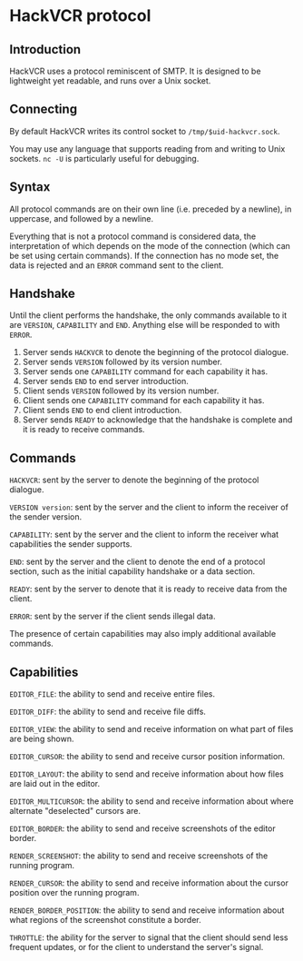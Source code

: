 # HackVCR protocol

## Introduction

HackVCR uses a protocol reminiscent of SMTP. It is designed to be lightweight yet readable, and runs over a Unix socket.

## Connecting

By default HackVCR writes its control socket to `/tmp/$uid-hackvcr.sock`.

You may use any language that supports reading from and writing to Unix sockets. `nc -U` is particularly useful for debugging.

## Syntax

All protocol commands are on their own line (i.e. preceded by a newline), in uppercase, and followed by a newline.

Everything that is not a protocol command is considered data, the interpretation of which depends on the mode of the connection (which can be set using certain commands). If the connection has no mode set, the data is rejected and an `ERROR` command sent to the client.

## Handshake

Until the client performs the handshake, the only commands available to it are `VERSION`, `CAPABILITY` and `END`. Anything else will be responded to with `ERROR`.

1. Server sends `HACKVCR` to denote the beginning of the protocol dialogue.
2. Server sends `VERSION` followed by its version number.
3. Server sends one `CAPABILITY` command for each capability it has.
4. Server sends `END` to end server introduction.
5. Client sends `VERSION` followed by its version number.
6. Client sends one `CAPABILITY` command for each capability it has.
7. Client sends `END` to end client introduction.
8. Server sends `READY` to acknowledge that the handshake is complete and it is ready to receive commands.

## Commands

`HACKVCR`: sent by the server to denote the beginning of the protocol dialogue.

`VERSION version`: sent by the server and the client to inform the receiver of the sender version.

`CAPABILITY`: sent by the server and the client to inform the receiver what capabilities the sender supports.

`END`: sent by the server and the client to denote the end of a protocol section, such as the initial capability handshake or a data section.

`READY`: sent by the server to denote that it is ready to receive data from the client.

`ERROR`: sent by the server if the client sends illegal data.

The presence of certain capabilities may also imply additional available commands.

## Capabilities

`EDITOR_FILE`: the ability to send and receive entire files.

`EDITOR_DIFF`: the ability to send and receive file diffs.

`EDITOR_VIEW`: the ability to send and receive information on what part of files are being shown.

`EDITOR_CURSOR`: the ability to send and receive cursor position information.

`EDITOR_LAYOUT`: the ability to send and receive information about how files are laid out in the editor.

`EDITOR_MULTICURSOR`: the ability to send and receive information about where alternate "deselected" cursors are.

`EDITOR_BORDER`: the ability to send and receive screenshots of the editor border.

`RENDER_SCREENSHOT`: the ability to send and receive screenshots of the running program.

`RENDER_CURSOR`: the ability to send and receive information about the cursor position over the running program.

`RENDER_BORDER_POSITION`: the ability to send and receive information about what regions of the screenshot constitute a border.

`THROTTLE`: the ability for the server to signal that the client should send less frequent updates, or for the client to understand the server's signal.
